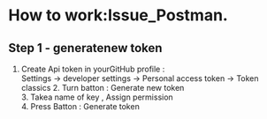# How to work:Issue_Postman.
## Step 1 - generatenew token
1. Create Api token in yourGitHub profile : <br/>
   Settings -> developer settings -> Personal access token -> Token classics
   2. Turn batton : Generate new token <br/>
   3. Takea name of key , Assign permission <br/>
   4. Press Batton : Generate token
  

